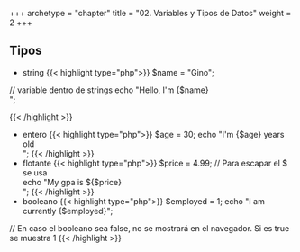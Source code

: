 +++
archetype = "chapter"
title = "02. Variables y Tipos de Datos"
weight = 2
+++

## Tipos
- string 
{{< highlight type="php">}}
$name = "Gino";

// variable dentro de strings
echo "Hello, I'm {$name}<br>";

{{< /highlight >}}
- entero
{{< highlight type="php">}}
$age = 30;
echo "I'm {$age} years old<br>";
{{< /highlight >}}
- flotante
{{< highlight type="php">}}
$price = 4.99;
// Para escapar el $ se usa \
echo "My gpa is \${$price} <br>";
{{< /highlight >}}
- booleano 
{{< highlight type="php">}}
$employed = 1;
echo "I am currently {$employed}";

// En caso el booleano sea false, no se mostrará en el navegador. Si es true se muestra 1
{{< /highlight >}}

